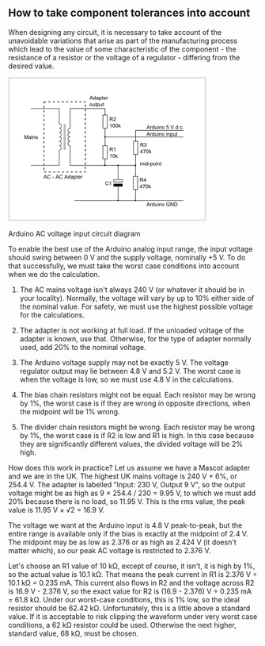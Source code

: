 ## How to take component tolerances into account

When designing any circuit, it is necessary to take account of the unavoidable variations that arise as part of the manufacturing process which lead to the value of some characteristic of the component - the resistance of a resistor or the voltage of a regulator - differing from the desired value.

![We'll use the voltage input circuit as an example.](files/tolerances_example.png)

Arduino AC voltage input circuit diagram

To enable the best use of the Arduino analog input range, the input voltage should swing between 0 V and the supply voltage, nominally +5 V. To do that successfully, we must take the worst case conditions into account when we do the calculation.

1. The AC mains voltage isn't always 240 V (or whatever it should be in your locality). Normally, the voltage will vary by up to 10% either side of the nominal value. For safety, we must use the highest possible voltage for the calculations.

2. The adapter is not working at full load. If the unloaded voltage of the adapter is known, use that. Otherwise, for the type of adapter normally used, add 20% to the nominal voltage.

3. The Arduino voltage supply may not be exactly 5 V. The voltage regulator output may lie between 4.8 V and 5.2 V. The worst case is when the voltage is low, so we must use 4.8 V in the calculations.

4. The bias chain resistors might not be equal. Each resistor may be wrong by 1%, the worst case is if they are wrong in opposite directions, when the midpoint will be 1% wrong.

5. The divider chain resistors might be wrong. Each resistor may be wrong by 1%, the worst case is if R2 is low and R1 is high. In this case because they are significantly different values, the divided voltage will be 2% high.

How does this work in practice? Let us assume we have a Mascot adapter and we are in the UK. The highest UK mains voltage is 240 V + 6%, or 254.4 V. The adapter is labelled "Input: 230 V, Output 9 V", so the output voltage might be as high as 9 × 254.4 / 230 = 9.95 V, to which we must add 20% because there is no load, so 11.95 V. This is the rms value, the peak value is 11.95 V × √2 = 16.9 V.

The voltage we want at the Arduino input is 4.8 V peak-to-peak, but the entire range is available only if the bias is exactly at the midpoint of 2.4 V. The midpoint may be as low as 2.376 or as high as 2.424 V (it doesn't matter which), so our peak AC voltage is restricted to 2.376 V.

Let's choose an R1 value of 10 kΩ, except of course, it isn't, it is high by 1%, so the actual value is 10.1 kΩ. That means the peak current in R1 is 2.376 V ÷ 10.1 kΩ = 0.235 mA. This current also flows in R2 and the voltage across R2 is 16.9 V - 2.376 V, so the exact value for R2 is (16.9 - 2.376) V ÷ 0.235 mA = 61.8 kΩ. Under our worst-case conditions, this is 1% low, so the ideal resistor should be 62.42 kΩ. Unfortunately, this is a little above a standard value. If it is acceptable to risk clipping the waveform under very worst case conditions, a 62 kΩ resistor could be used. Otherwise the next higher, standard value, 68 kΩ, must be chosen.

